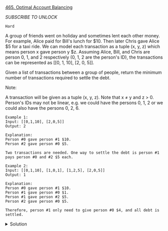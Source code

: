 [465. Optimal Account Balancing](https://leetcode.com/problems/optimal-account-balancing/)

*SUBSCRIBE TO UNLOCK*

`Hard`

A group of friends went on holiday and sometimes lent each other money. For example, Alice paid for Bill's lunch for $10. Then later Chris gave Alice $5 for a taxi ride. We can model each transaction as a tuple (x, y, z) which means person x gave person y $z. Assuming Alice, Bill, and Chris are person 0, 1, and 2 respectively (0, 1, 2 are the person's ID), the transactions can be represented as [[0, 1, 10], [2, 0, 5]].

Given a list of transactions between a group of people, return the minimum number of transactions required to settle the debt.

Note:

A transaction will be given as a tuple (x, y, z). Note that x ≠ y and z > 0. Person's IDs may not be linear, e.g. we could have the persons 0, 1, 2 or we could also have the persons 0, 2, 6.
 
```
Example 1:
Input: [[0,1,10], [2,0,5]]
Output: 2

Explanation:
Person #0 gave person #1 $10.
Person #2 gave person #0 $5.

Two transactions are needed. One way to settle the debt is person #1 pays person #0 and #2 $5 each.

Example 2:
Input: [[0,1,10], [1,0,1], [1,2,5], [2,0,5]]
Output: 1

Explanation:
Person #0 gave person #1 $10.
Person #1 gave person #0 $1.
Person #1 gave person #2 $5.
Person #2 gave person #0 $5.

Therefore, person #1 only need to give person #0 $4, and all debt is settled.
```

<details>
<summary>Solution</summary>

[HuifengGuan](https://github.com/wisdompeak/LeetCode/tree/master/Dynamic_Programming/465.Optimal-Account-Balancing)
</details>